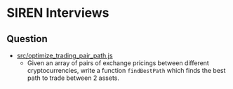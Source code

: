 # SIREN Interviews

## Question

- [src/optimize_trading_pair_path.js](./src/optimize_trading_pair_path.js)
  - Given an array of pairs of exchange pricings between different cryptocurrencies, write a function `findBestPath` which finds the best path to trade between 2 assets.
